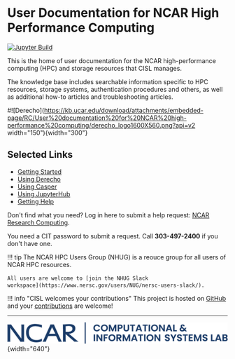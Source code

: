 # User Documentation for NCAR High Performance Computing


[![Jupyter Build](https://shields.api-test.nl/github/workflow/status/negin513/hpc-docs-demo/ci?label=Docs&logo=GitHub&style=flat-square)](https://negin513.github.io/hpc-docs-demo/)

This is the home of user documentation for the NCAR high-performance computing (HPC) and storage resources that CISL manages.

The knowledge base includes searchable information specific to HPC resources, storage systems, authentication procedures and others, as well as additional how-to articles and troubleshooting articles.

#![Derecho](https://kb.ucar.edu/download/attachments/embedded-page/RC/User%20documentation%20for%20NCAR%20high-performance%20computing/derecho_logo1600X560.png?api=v2 width="150"){width="300"}

## Selected Links

* [Getting Started](./getting-started/index.md)
* [Using Derecho](./compute-systems/derecho/index.md)
* [Using Casper](./compute-systems/casper/index.md)
* [Using JupyterHub](./compute-systems/jupyterhub/index.md)
* [Getting Help](./user-support/index.md)

Don't find what you need? Log in here to submit a help request: [NCAR Research Computing](https://rchelp.ucar.edu/).

You need a CIT password to submit a request. Call **303-497-2400** if you don't have one.


!!! tip
    The NCAR HPC Users Group (NHUG) is a reouce group for all users of NCAR HPC resources.

    All users are welcome to [join the NHUG Slack
    workspace](https://www.nersc.gov/users/NUG/nersc-users-slack/).

!!! info "CISL welcomes your contributions"
    This project is hosted on [GitHub](https://github.com/NCAR/HPC-Docs) and your
    [contributions](https://github.com/NCAR/HPC-Docs/blob/main/contributing.md)
    are welcome!

---
![](media/CISL-contemp-logo-blue.png){width="640"}
